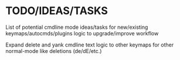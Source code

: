 # TODO/IDEAS/TASKS

List of potential cmdline mode ideas/tasks for new/existing keymaps/autocmds/plugins logic to upgrade/improve workflow

Expand <Alt-f> delete and yank cmdline text logic to other keymaps for other normal-mode like deletions (de/dE/etc.)


